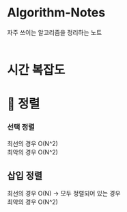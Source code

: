 # Algorithm-Notes
자주 쓰이는 알고리즘을 정리하는 노트 <br><br>

# 시간 복잡도

# 📌 정렬
### 선택 정렬
최선의 경우 O(N^2)<br>
최악의 경우 O(N^2)

## 삽입 정렬
최선의 경우 O(N) -> 모두 정렬되어 있는 경우<br>
최악의 경우 O(N^2)
